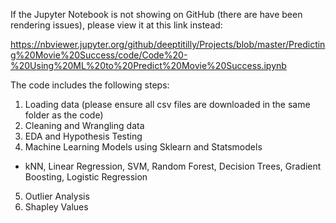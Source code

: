 If the Jupyter Notebook is not showing on GitHub (there are have been rendering issues), please view it at this link instead:

https://nbviewer.jupyter.org/github/deeptitilly/Projects/blob/master/Predicting%20Movie%20Success/code/Code%20-%20Using%20ML%20to%20Predict%20Movie%20Success.ipynb

The code includes the following steps:
1) Loading data (please ensure all csv files are downloaded in the same folder as the code)
2) Cleaning and Wrangling data
3) EDA and Hypothesis Testing
4) Machine Learning Models using Sklearn and Statsmodels
- kNN, Linear Regression, SVM, Random Forest, Decision Trees, Gradient Boosting, Logistic Regression
5) Outlier Analysis
6) Shapley Values
